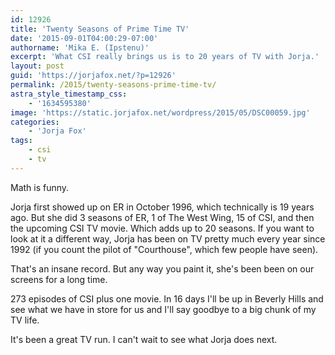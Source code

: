 ```yaml
---
id: 12926
title: 'Twenty Seasons of Prime Time TV'
date: '2015-09-01T04:00:29-07:00'
authorname: 'Mika E. (Ipstenu)'
excerpt: 'What CSI really brings us is to 20 years of TV with Jorja.'
layout: post
guid: 'https://jorjafox.net/?p=12926'
permalink: /2015/twenty-seasons-prime-time-tv/
astra_style_timestamp_css:
    - '1634595380'
image: 'https://static.jorjafox.net/wordpress/2015/05/DSC00059.jpg'
categories:
    - 'Jorja Fox'
tags:
    - csi
    - tv
---
```


Math is funny.

Jorja first showed up on ER in October 1996, which technically is 19 years ago. But she did 3 seasons of ER, 1 of The West Wing, 15 of CSI, and then the upcoming CSI TV movie. Which adds up to 20 seasons. If you want to look at it a different way, Jorja has been on TV pretty much every year since 1992 (if you count the pilot of "Courthouse", which few people have seen).

That's an insane record. But any way you paint it, she's been been on our screens for a long time.

273 episodes of CSI plus one movie. In 16 days I'll be up in Beverly Hills and see what we have in store for us and I'll say goodbye to a big chunk of my TV life.

It's been a great TV run. I can't wait to see what Jorja does next.
